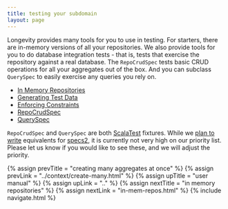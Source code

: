 ```yaml
---
title: testing your subdomain
layout: page
---
```


Longevity provides many tools for you to use in testing. For starters,
there are in-memory versions of all your repositories. We also provide
tools for you to do database integration tests - that is, tests that
exercise the repository against a real database. The `RepoCrudSpec`
tests basic CRUD operations for all your aggregates out of the
box. And you can subclass `QuerySpec` to easily exercise any queries
you rely on.

- [In Memory Repositories](in-mem-repos.html)
- [Generating Test Data](test-data.html)
- [Enforcing Constraints](constraints.html)
- [RepoCrudSpec](repo-crud-spec.html)
- [QuerySpec](query-spec.html)

<div class = "blue-side-bar">

<code>RepoCrudSpec</code> and <code>QuerySpec</code> are both <a href
= "http://www.scalatest.org/">ScalaTest</a> fixtures. While we <a href
= "https://www.pivotaltracker.com/story/show/114985815">plan to
write</a> equivalents for <a href =
"https://etorreborre.github.io/specs2/">specs2</a>, it is currently not
very high on our priority list. Please let us know if you would like
to see these, and we will adjust the priority.

</div>

{% assign prevTitle = "creating many aggregates at once" %}
{% assign prevLink  = "../context/create-many.html" %}
{% assign upTitle   = "user manual" %}
{% assign upLink    = ".." %}
{% assign nextTitle = "in memory repositories" %}
{% assign nextLink  = "in-mem-repos.html" %}
{% include navigate.html %}

